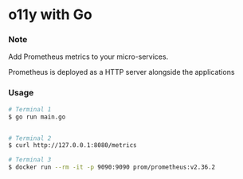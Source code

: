 # o11y with Go

### Note
Add Prometheus metrics to your micro-services.

Prometheus is deployed as a HTTP server alongside the applications


### Usage

```bash
# Terminal 1
$ go run main.go


# Terminal 2
$ curl http://127.0.0.1:8080/metrics

# Terminal 3
$ docker run --rm -it -p 9090:9090 prom/prometheus:v2.36.2
```


